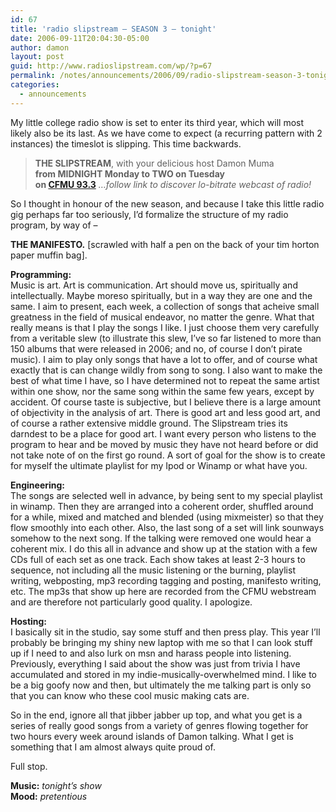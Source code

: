 ```yaml
---
id: 67
title: 'radio slipstream – SEASON 3 – tonight'
date: 2006-09-11T20:04:30-05:00
author: damon
layout: post
guid: http://www.radioslipstream.com/wp/?p=67
permalink: /notes/announcements/2006/09/radio-slipstream-season-3-tonight/
categories:
  - announcements
---
```

My little college radio show is set to enter its third year, which will most likely also be its last. As we have come to expect (a recurring pattern with 2 instances) the timeslot is slipping. This time backwards.

> **THE SLIPSTREAM**, with your delicious host Damon Muma  
> **from MIDNIGHT Monday to TWO on Tuesday**  
> **on [CFMU 93.3](http://cfmu.mcmaster.ca/)** _…follow link to discover lo-bitrate webcast of radio!_

So I thought in honour of the new season, and because I take this little radio gig perhaps far too seriously, I’d formalize the structure of my radio program, by way of –

**THE MANIFESTO.** [scrawled with half a pen on the back of your tim horton paper muffin bag].

**Programming:**  
Music is art. Art is communication. Art should move us, spiritually and intellectually. Maybe moreso spiritually, but in a way they are one and the same. I aim to present, each week, a collection of songs that acheive small greatness in the field of musical endeavor, no matter the genre. What that really means is that I play the songs I like. I just choose them very carefully from a veritable slew (to illustrate this slew, I’ve so far listened to more than 150 albums that were released in 2006; and no, of course I don’t pirate music). I aim to play only songs that have a lot to offer, and of course what exactly that is can change wildly from song to song. I also want to make the best of what time I have, so I have determined not to repeat the same artist within one show, nor the same song within the same few years, except by accident. Of course taste is subjective, but I believe there is a large amount of objectivity in the analysis of art. There is good art and less good art, and of course a rather extensive middle ground. The Slipstream tries its darndest to be a place for good art. I want every person who listens to the program to hear and be moved by music they have not heard before or did not take note of on the first go round. A sort of goal for the show is to create for myself the ultimate playlist for my Ipod or Winamp or what have you.

**Engineering:**  
The songs are selected well in advance, by being sent to my special playlist in winamp. Then they are arranged into a coherent order, shuffled around for a while, mixed and matched and blended (using mixmeister) so that they flow smoothly into each other. Also, the last song of a set will link sounways somehow to the next song. If the talking were removed one would hear a coherent mix. I do this all in advance and show up at the station with a few CDs full of each set as one track. Each show takes at least 2-3 hours to sequence, not including all the music listening or the burning, playlist writing, webposting, mp3 recording tagging and posting, manifesto writing, etc. The mp3s that show up here are recorded from the CFMU webstream and are therefore not particularly good quality. I apologize.

**Hosting:**  
I basically sit in the studio, say some stuff and then press play. This year I’ll probably be bringing my shiny new laptop with me so that I can look stuff up if I need to and also lurk on msn and harass people into listening. Previously, everything I said about the show was just from trivia I have accumulated and stored in my indie-musically-overwhelmed mind. I like to be a big goofy now and then, but ultimately the me talking part is only so that you can know who these cool music making cats are.

So in the end, ignore all that jibber jabber up top, and what you get is a series of really good songs from a variety of genres flowing together for two hours every week around islands of Damon talking. What I get is something that I am almost always quite proud of.

Full stop.

**Music:** _tonight’s show_  
**Mood:** _pretentious_